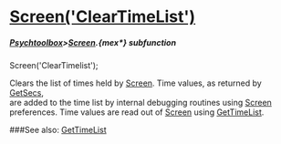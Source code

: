 # [Screen('ClearTimeList')](Screen-ClearTimeList) 
##### [Psychtoolbox](Psychtoolbox)>[Screen](Screen).{mex*} subfunction

Screen('ClearTimelist');

Clears the list of times held by [Screen](Screen).  Time values, as returned by [GetSecs](GetSecs),  
are added to the time list by internal debugging routines using [Screen](Screen)  
preferences. Time values are read out of [Screen](Screen) using [GetTimeList](GetTimeList).   


###See also:
[GetTimeList](Screen-GetTimeList)
